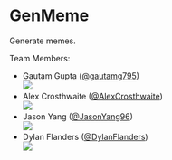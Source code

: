 # GenMeme
Generate memes.

Team Members:
* Gautam Gupta ([@gautamg795](https://github.com/gautamg795))  
![](https://avatars0.githubusercontent.com/u/3837919?v=3&s=170)
* Alex Crosthwaite ([@AlexCrosthwaite](https://github.com/AlexCrosthwaite))  
![](http://i.imgur.com/buDM2Y4.jpg?1)  
* Jason Yang ([@JasonYang96](https://github.com/JasonYang96))  
![](https://avatars2.githubusercontent.com/u/5762348?v=3&s=170)
* Dylan Flanders ([@DylanFlanders](https://github.com/DylanFlanders))  
![](https://avatars0.githubusercontent.com/u/8016191?v=3&s=170)
